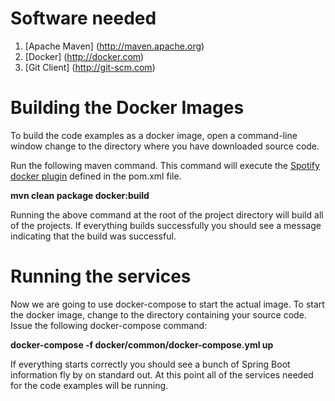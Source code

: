 # Software needed
1.	[Apache Maven] (http://maven.apache.org)
2.	[Docker] (http://docker.com) 
3.	[Git Client] (http://git-scm.com)

# Building the Docker Images 
To build the code examples as a docker image, open a command-line window change to the directory where you have downloaded source code.

Run the following maven command.  This command will execute the [Spotify docker plugin](https://github.com/spotify/docker-maven-plugin) defined in the pom.xml file.  

   **mvn clean package docker:build**

Running the above command at the root of the project directory will build all of the projects.  If everything builds successfully you should see a message indicating that the build was successful.

# Running the services 

Now we are going to use docker-compose to start the actual image.  To start the docker image,
change to the directory containing your source code.  Issue the following docker-compose command:

   **docker-compose -f docker/common/docker-compose.yml up**

If everything starts correctly you should see a bunch of Spring Boot information fly by on standard out.  At this point all of the services needed for the code examples will be running.
